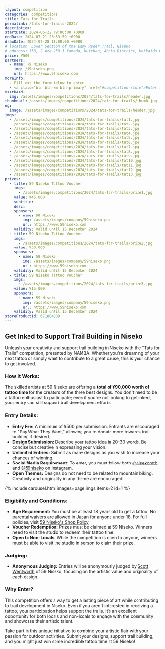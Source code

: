 ```yaml
---
layout: competition
categories: competitions
title: Tats for Trails
permalink: /tats-for-trails-2024/
description:
startDate: 2024-06-22 09:00:00 +0900
endDate: 2024-07-21 23:59:59 +0900
drawDate: 2024-07-28 18:00:00 +0900
# location: Lower Section of the Easy Ryder Trail, Niseko
# address: 150, 2 Aza-150-1 Yamada, Kutchan, Abuta District, Hokkaido 044-0081
price: ¥500
partners:
  - name: 59 Niseko
    img: /59niseko.png
    url: https://www.59niseko.com
moreInfo:
  - Fill out the form below to enter
  - <a class="btn btn-sm btn-primary" href="#competition-store">Enter to win here</a>
masthead:
  img: /assets/images/competitions/2024/tats-for-trails/header.jpg
thumbnail: /assets/images/competitions/2024/tats-for-trails/thumb.jpg
og:
  image: /assets/images/competitions/2024/tats-for-trails/header.jpg
imgs:
  - /assets/images/competitions/2024/tats-for-trails/tat1.jpg
  - /assets/images/competitions/2024/tats-for-trails/tat2.jpg
  - /assets/images/competitions/2024/tats-for-trails/tat3.jpg
  - /assets/images/competitions/2024/tats-for-trails/tat4.jpg
  - /assets/images/competitions/2024/tats-for-trails/tat5.jpg
  - /assets/images/competitions/2024/tats-for-trails/tat6.jpg
  - /assets/images/competitions/2024/tats-for-trails/tat7.jpg
  - /assets/images/competitions/2024/tats-for-trails/tat8.jpg
  - /assets/images/competitions/2024/tats-for-trails/tat9.jpg
  - /assets/images/competitions/2024/tats-for-trails/tat10.jpg
  - /assets/images/competitions/2024/tats-for-trails/tat11.jpg
  - /assets/images/competitions/2024/tats-for-trails/tat12.jpg
  - /assets/images/competitions/2024/tats-for-trails/tat13.jpg
prizes:
  - title: 59 Niseko Tattoo Voucher
    imgs:
      - /assets/images/competitions/2024/tats-for-trails/prize1.jpg
    value: ¥45,000
    subtitle:
    desc:
    sponsors:
      - name: 59 Niseko
        img: /assets/images/company/59niseko.png
        url: https://www.59niseko.com
    validity: Valid until 15 December 2024
  - title: 59 Niseko Tattoo Voucher
    imgs:
      - /assets/images/competitions/2024/tats-for-trails/prize2.jpg
    value: ¥30,000
    sponsors:
      - name: 59 Niseko
        img: /assets/images/company/59niseko.png
        url: https://www.59niseko.com
    validity: Valid until 15 December 2024
  - title: 59 Niseko Tattoo Voucher
    imgs:
      - /assets/images/competitions/2024/tats-for-trails/prize3.jpg
    value: ¥15,000
    sponsors:
      - name: 59 Niseko
        img: /assets/images/company/59niseko.png
        url: https://www.59niseko.com
    validity: Valid until 15 December 2024
storeProductId: 671804108
---
```

## Get Inked to Support Trail Building in Niseko

Unleash your creativity and support trail building in Niseko with the "Tats for Trails" competition, presented by NAMBA. Whether you're dreaming of your next tattoo or simply want to contribute to a great cause, this is your chance to get involved.

### How It Works:

The skilled artists at 59 Niseko are offering a **total of ¥90,000 worth of tattoo time** for the creators of the three best designs. You don't need to be a tattoo enthusiast to participate; even if you're not looking to get inked, your entry can still support trail development efforts.

### Entry Details:

- **Entry Fee:** A minimum of ¥500 per submission. Entrants are encouraged to "Pay What They Want," allowing you to donate more towards trail building if desired.
- **Design Submission:** Describe your tattoo idea in 20-30 words. Be concise but creative in expressing your vision.
- **Unlimited Entries:** Submit as many designs as you wish to increase your chances of winning.
- **Social Media Requirement:** To enter, you must follow both <a href="https://instagram.com/nisekomtb" target="_blank">@nisekomtb</a> and <a href="https://instagram.com/59niseko" target="_blank">@59niseko</a> on Instagram.
- **Open Themes:** Designs do not need to be related to mountain biking. Creativity and originality in any theme are encouraged!

{% include carousel.html images=page.imgs items=2 id=1 %}

### Eligibility and Conditions:

- **Age Requirement:** You must be at least 18 years old to get a tattoo. No parental waivers are allowed in Japan for anyone under 18. For full policies, visit <a href="https://www.59niseko.com/shop-policy" taget="_blank">59 Niseko's Shop Policy</a>
- **Voucher Redemption:** Prizes must be claimed at 59 Niseko. Winners need to visit the studio to redeem their tattoo time.
- **Open to Non-Locals:** While the competition is open to anyone, winners must be able to visit the studio in person to claim their prize.

### Judging:

- **Anonymous Judging:** Entries will be anonymously judged by <a href="https://www.59niseko.com/scott-wentworth" target="_blank">Scott Wentworth</a> of 59 Niseko, focusing on the artistic value and originality of each design.

### Why Enter?

This competition offers a way to get a lasting piece of art while contributing to trail development in Niseko. Even if you aren't interested in receiving a tattoo, your participation helps support the trails. It’s an excellent opportunity for both locals and non-locals to engage with the community and showcase their artistic talent.

Take part in this unique initiative to combine your artistic flair with your passion for outdoor activities. Submit your designs, support trail building, and you might just win some incredible tattoo time at 59 Niseko!
